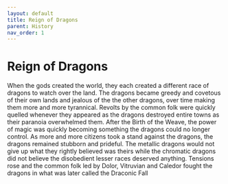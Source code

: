 ```yaml
---
layout: default
title: Reign of Dragons
parent: History
nav_order: 1
---
```


# Reign of Dragons

When the gods created the world, they each created a different race of dragons to watch over the land. The dragons became greedy and covetous of their own lands and jealous of the the other dragons, over time making them more and more tyrannical. Revolts by the common folk were quickly quelled whenever they appeared as the dragons destroyed entire towns as their paranoia overwhelmed them. After the Birth of the Weave, the power of magic was quickly becoming something the dragons could no longer control. As more and more citizens took a stand against the dragons, the dragons remained stubborn and prideful. The metallic dragons would not give up what they rightly believed was theirs while the chromatic dragons did not believe the disobedient lesser races deserved anything. Tensions rose and the common folk led by Dolor, Vitruvian and Caledor fought the dragons in what was later called the Draconic Fall